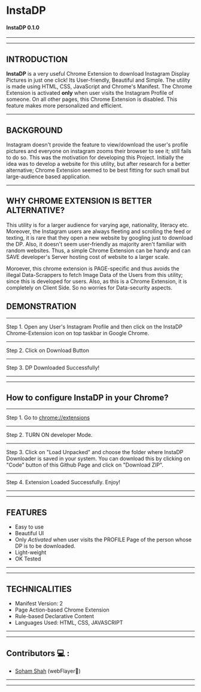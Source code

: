 # InstaDP
#### InstaDP 0.1.0 

---
---
## INTRODUCTION

<b>InstaDP</b> is a very useful Chrome Extension to download Instagram Display Pictures in just one click! Its User-friendly, Beautiful and Simple. 
The utility is made using HTML, CSS, JavaScript and Chrome's Manifest. The Chrome Extension is activated <b>only</b> when user visits the Instagram Profile of someone. On all other pages,
this Chrome Extension is disabled. This feature makes more personalized and efficient.

---


## BACKGROUND

Instagram doesn't provide the feature to view/download the user's profile pictures and everyone on instagram zooms their browser to see it; still fails to do so. This was the motivation for developing this Project. Initially the idea was to develop a website for 
this utility, but after research for a better alternative; Chrome Extension seemed to be best fitting for such small but large-audience based application.  

---

## WHY CHROME EXTENSION IS BETTER ALTERNATIVE?

This utility is for a larger audience for varying age, nationality, literacy etc. Moreover, the Instagram users are always fleeting and scrolling the feed or texting, it is rare that
they open a new website by googling just to download the DP. Also, it doesn't seem user-friendly as majority aren't familiar with random websites. Thus, a simple Chrome Extension
can be handy and can SAVE developer's Server hosting cost of website to a larger scale. 

Moroever, this chrome extension is PAGE-specific and thus avoids the illegal Data-Scrappers to fetch Image Data of the Users from this utility; since this is developed for users.
Also, as this is a Chrome Extension, it is completely on Client Side. So no worries for Data-security aspects.

## DEMONSTRATION

---

Step 1. 
Open any User's Instagram Profile and then click on the InstaDP Chrome-Extension icon on top taskbar in Google Chrome.

---


Step 2. 
Click on Download Button

---


Step 3. 
DP Downloaded Successfully!

---
---

## How to configure InstaDP in your Chrome?

---


Step 1. Go to [chrome://extensions](chrome://extensions)

---

Step 2. TURN ON developer Mode.

---

Step 3. Click on "Load Unpacked" and choose the folder where InstaDP Downloader is saved in your system. You can download this by clicking on "Code" button of this Github Page and click on "Download ZIP".

---


Step 4. Extension Loaded Successfully. Enjoy!

---
---

## FEATURES

* Easy to use
* Beautiful UI
* Only *Activated* when user visits the PROFILE Page of the person whose DP is to be downloaded.
* Light-weight 
* OK Tested

---
---

## TECHNICALITIES

* Manifest Version: 2
* Page Action-based Chrome Extension
* Rule-based Declarative Content 
* Languages Used: HTML, CSS, JAVASCRIPT

---
---

## Contributors 💻 :

* [Soham Shah](https://github.com/sohamsshah) (webFlayer🎃)

---
---


